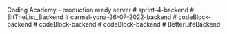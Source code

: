 Coding Academy - production ready server #   s p r i n t - 4 - b a c k e n d  
 #   B i t T h e L i s t _ B a c k e n d  
 #   c a r m e l - y o n a - 2 6 - 0 7 - 2 0 2 2 - b a c k e n d  
 #   c o d e B l o c k - b a c k e n d  
 #   c o d e B l o c k - b a c k e n d  
 #   c o d e B l o c k - b a c k e n d  
 #   B e t t e r L i f e B a c k e n d  
 